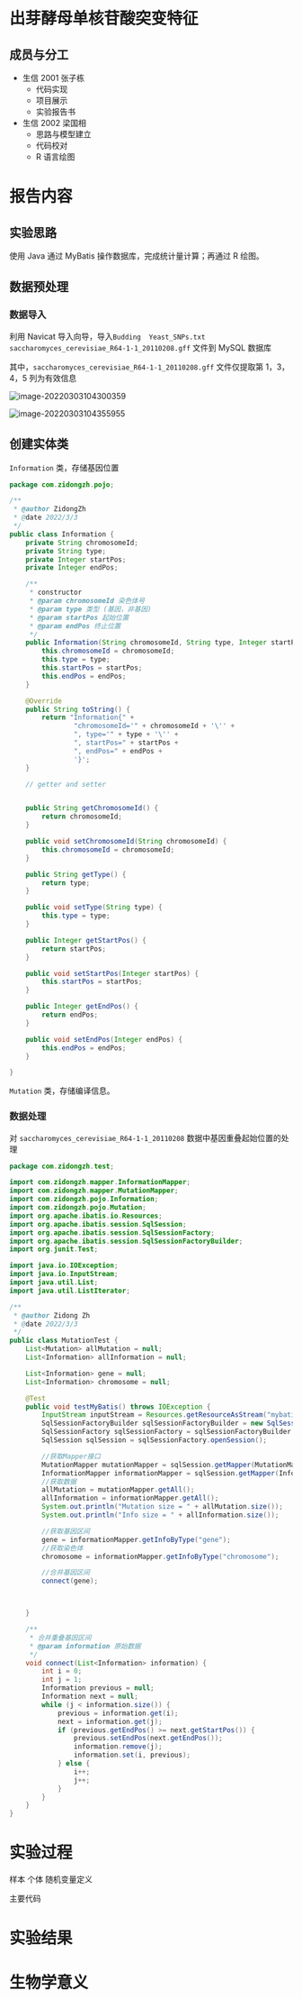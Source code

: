# **出芽酵母单核苷酸突变特征**

## 成员与分工

+ 生信 2001 张子栋
  + 代码实现
  + 项目展示
  + 实验报告书
+ 生信 2002 梁国相
  + 思路与模型建立
  + 代码校对
  + R 语言绘图

# 报告内容

## 实验思路

使用 Java 通过 MyBatis 操作数据库，完成统计量计算；再通过 R 绘图。

## 数据预处理

### 数据导入

利用 Navicat 导入向导，导入`Budding	Yeast_SNPs.txt` `saccharomyces_cerevisiae_R64-1-1_20110208.gff` 文件到 MySQL 数据库

其中，`saccharomyces_cerevisiae_R64-1-1_20110208.gff` 文件仅提取第 1，3，4，5 列为有效信息

![image-20220303104300359](report.assets/image-20220303104300359.png)

![image-20220303104355955](report.assets/image-20220303104355955.png)

## 创建实体类

`Information` 类，存储基因位置

```java
package com.zidongzh.pojo;

/**
 * @author ZidongZh
 * @date 2022/3/3
 */
public class Information {
    private String chromosomeId;
    private String type;
    private Integer startPos;
    private Integer endPos;

    /**
     * constructor
     * @param chromosomeId 染色体号
     * @param type 类型 (基因，非基因)
     * @param startPos 起始位置
     * @param endPos 终止位置
     */
    public Information(String chromosomeId, String type, Integer startPos, Integer endPos) {
        this.chromosomeId = chromosomeId;
        this.type = type;
        this.startPos = startPos;
        this.endPos = endPos;
    }

    @Override
    public String toString() {
        return "Information{" +
                "chromosomeId='" + chromosomeId + '\'' +
                ", type='" + type + '\'' +
                ", startPos=" + startPos +
                ", endPos=" + endPos +
                '}';
    }

    // getter and setter


    public String getChromosomeId() {
        return chromosomeId;
    }

    public void setChromosomeId(String chromosomeId) {
        this.chromosomeId = chromosomeId;
    }

    public String getType() {
        return type;
    }

    public void setType(String type) {
        this.type = type;
    }

    public Integer getStartPos() {
        return startPos;
    }

    public void setStartPos(Integer startPos) {
        this.startPos = startPos;
    }

    public Integer getEndPos() {
        return endPos;
    }

    public void setEndPos(Integer endPos) {
        this.endPos = endPos;
    }

}

```

`Mutation` 类，存储编译信息。

### 数据处理

对 `saccharomyces_cerevisiae_R64-1-1_20110208` 数据中基因重叠起始位置的处理

```java
package com.zidongzh.test;

import com.zidongzh.mapper.InformationMapper;
import com.zidongzh.mapper.MutationMapper;
import com.zidongzh.pojo.Information;
import com.zidongzh.pojo.Mutation;
import org.apache.ibatis.io.Resources;
import org.apache.ibatis.session.SqlSession;
import org.apache.ibatis.session.SqlSessionFactory;
import org.apache.ibatis.session.SqlSessionFactoryBuilder;
import org.junit.Test;

import java.io.IOException;
import java.io.InputStream;
import java.util.List;
import java.util.ListIterator;

/**
 * @author Zidong Zh
 * @date 2022/3/3
 */
public class MutationTest {
    List<Mutation> allMutation = null;
    List<Information> allInformation = null;

    List<Information> gene = null;
    List<Information> chromosome = null;

    @Test
    public void testMyBatis() throws IOException {
        InputStream inputStream = Resources.getResourceAsStream("mybatis-config.xml");
        SqlSessionFactoryBuilder sqlSessionFactoryBuilder = new SqlSessionFactoryBuilder();
        SqlSessionFactory sqlSessionFactory = sqlSessionFactoryBuilder.build(inputStream);
        SqlSession sqlSession = sqlSessionFactory.openSession();

        //获取Mapper接口
        MutationMapper mutationMapper = sqlSession.getMapper(MutationMapper.class);
        InformationMapper informationMapper = sqlSession.getMapper(InformationMapper.class);
        //获取数据
        allMutation = mutationMapper.getAll();
        allInformation = informationMapper.getAll();
        System.out.println("Mutation size = " + allMutation.size());
        System.out.println("Info size = " + allInformation.size());

        //获取基因区间
        gene = informationMapper.getInfoByType("gene");
        //获取染色体
        chromosome = informationMapper.getInfoByType("chromosome");

        //合并基因区间
        connect(gene);



    }

    /**
     * 合并重叠基因区间
     * @param information 原始数据
     */
    void connect(List<Information> information) {
        int i = 0;
        int j = 1;
        Information previous = null;
        Information next = null;
        while (j < information.size()) {
            previous = information.get(i);
            next = information.get(j);
            if (previous.getEndPos() >= next.getStartPos()) {
                previous.setEndPos(next.getEndPos());
                information.remove(j);
                information.set(i, previous);
            } else {
                i++;
                j++;
            }
        }
    }
}
```

# 实验过程

样本 个体 随机变量定义



主要代码



# 实验结果



# 生物学意义



